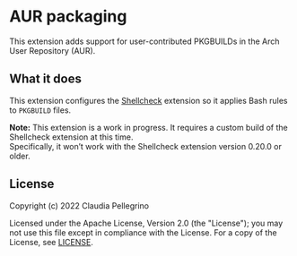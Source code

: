 # AUR packaging

This extension adds support for user-contributed PKGBUILDs in the
Arch User Repository (AUR).

## What it does

This extension configures the
[Shellcheck](https://marketplace.visualstudio.com/items?itemName=timonwong.shellcheck)
extension so it applies Bash rules to `PKGBUILD` files.

**Note:** This extension is a work in progress. It requires a custom
build of the Shellcheck extension at this time.  
Specifically, it won’t work with the Shellcheck extension version
0.20.0 or older.

<!--
- Suppresses unhelpful Shellcheck rules
  [SC2034](https://www.shellcheck.net/wiki/SC2034) and
  [SC2154](https://www.shellcheck.net/wiki/SC2154) for
  `PKGBUILD` files.
-->

## License

Copyright (c) 2022 Claudia Pellegrino

Licensed under the Apache License, Version 2.0 (the "License");
you may not use this file except in compliance with the License.
For a copy of the License, see [LICENSE](LICENSE).
